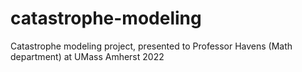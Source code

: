 # catastrophe-modeling
Catastrophe modeling project, presented to Professor Havens (Math department) at UMass Amherst 2022
